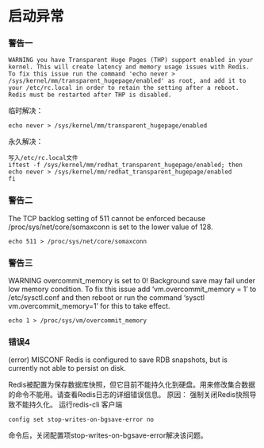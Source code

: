 # 启动异常
### 警告一
```Plain Text
WARNING you have Transparent Huge Pages (THP) support enabled in your kernel. This will create latency and memory usage issues with Redis. To fix this issue run the command 'echo never > /sys/kernel/mm/transparent_hugepage/enabled' as root, and add it to your /etc/rc.local in order to retain the setting after a reboot. Redis must be restarted after THP is disabled.
```
临时解决：

```Plain Text
echo never > /sys/kernel/mm/transparent_hugepage/enabled
```
永久解决：

```Plain Text
写入/etc/rc.local文件
iftest -f /sys/kernel/mm/redhat_transparent_hugepage/enabled; then
echo never > /sys/kernel/mm/redhat_transparent_hugepage/enabled
fi
```
### 警告二
The TCP backlog setting of 511 cannot be enforced because /proc/sys/net/core/somaxconn is set to the lower value of 128.

```Plain Text
echo 511 > /proc/sys/net/core/somaxconn
```
### 警告三
WARNING overcommit\_memory is set to 0! Background save may fail under low memory condition. To fix this issue add ‘vm.overcommit\_memory = 1’ to /etc/sysctl.conf and then reboot or run the command ‘sysctl vm.overcommit\_memory=1’ for this to take effect.

```Plain Text
echo 1 > /proc/sys/vm/overcommit_memory
```
### 错误4
(error) MISCONF Redis is configured to save RDB snapshots, but is currently not able to persist on disk.

Redis被配置为保存数据库快照，但它目前不能持久化到硬盘。用来修改集合数据的命令不能用。请查看Redis日志的详细错误信息。
原因：
强制关闭Redis快照导致不能持久化。
运行redis-cli 客户端

```Plain Text
config set stop-writes-on-bgsave-error no
```
命令后，关闭配置项stop-writes-on-bgsave-error解决该问题。

